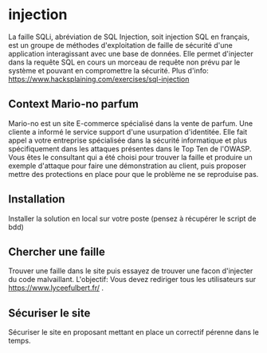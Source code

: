 # injection

La faille SQLi, abréviation de SQL Injection, soit injection SQL en français,
est un groupe de méthodes d'exploitation de faille de sécurité d'une application interagissant avec une base de données. 
Elle permet d'injecter dans la requête SQL en cours un morceau de requête non prévu par le système et pouvant en compromettre la sécurité.
Plus d'info: https://www.hacksplaining.com/exercises/sql-injection

## Context Mario-no parfum

Mario-no est un site E-commerce spécialisé dans la vente de parfum. 
Une cliente a informé le service support d'une usurpation d'identitée. 
Elle fait appel a votre entreprise spécialisée dans la sécurité informatique et plus spécifiquement dans les attaques présentes dans le Top Ten de l'OWASP. 
Vous êtes le consultant qui a été choisi pour trouver la faille et produire un exemple d'attaque pour faire une démonstration au client, 
puis proposer mettre des protections en place pour que le problème ne se reproduise pas.

## Installation
Installer la solution en local sur votre poste (pensez à récupérer le script de bdd)

## Chercher une faille
Trouver une faille dans le site puis essayez de trouver une facon d'injecter du code malvaillant. 
L'objectif: Vous devez rediriger tous les utilisateurs sur https://www.lyceefulbert.fr/ .

## Sécuriser le site

Sécuriser le site en proposant mettant en place un correctif pérenne dans le temps.
